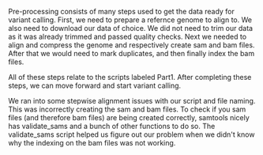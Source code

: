 Pre-processing consists of many steps used to get the data ready for variant calling. First, we need to prepare a refernce genome to align to. We also need to download our data of choice. We did not need to trim our data as it was already trimmed and passed quality checks. Next we needed to align and compress the genome and respectively create sam and bam files. After that we would need to mark duplicates, and then finally index the bam files. 

All of these steps relate to the scripts labeled Part1. After completing these steps, we can move forward and start variant calling.

We ran into some stepwise alignment issues with our script and file naming. This was incorrectly creating the sam and bam files. To check if you sam files (and therefore bam files) are being created correctly, samtools nicely has validate_sams and a bunch of other functions to do so. The validate_sams script helped us figure out our problem when we didn't know why the indexing on the bam files was not working.
